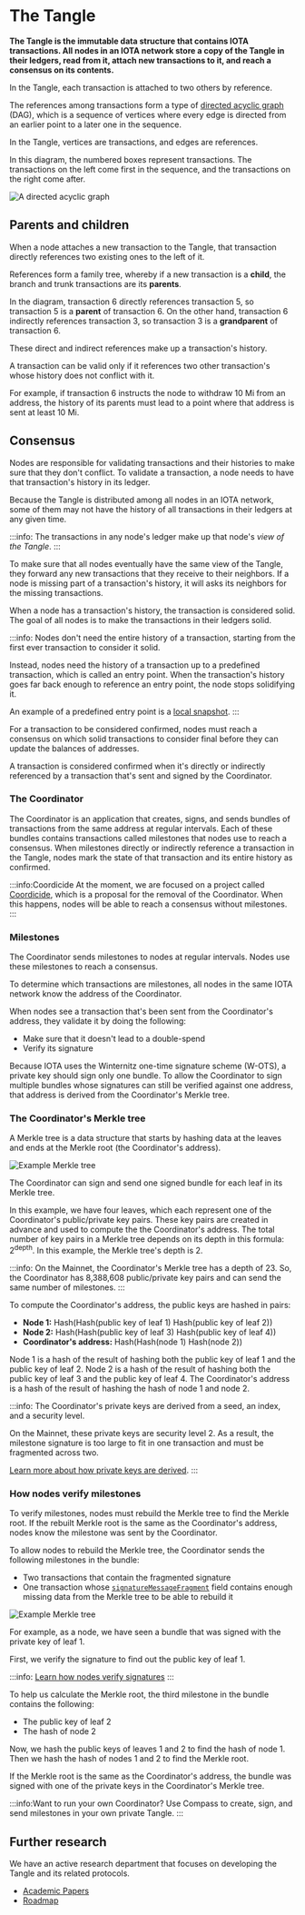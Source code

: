 # The Tangle

**The Tangle is the immutable data structure that contains IOTA transactions. All nodes in an IOTA network store a copy of the Tangle in their ledgers, read from it, attach new transactions to it, and reach a consensus on its contents.**

In the Tangle, each transaction is attached to two others by reference.

The references among transactions form a type of [directed acyclic graph](https://en.wikipedia.org/wiki/Directed_acyclic_graph) (DAG), which is a sequence of vertices where every edge is directed from an earlier point to a later one in the sequence.

In the Tangle, vertices are transactions, and edges are references.

In this diagram, the numbered boxes represent transactions. The transactions on the left come first in the sequence, and the transactions on the right come after.

![A directed acyclic graph](../images/dag.png)

## Parents and children

When a node attaches a new transaction to the Tangle, that transaction directly references two existing ones to the left of it.

References form a family tree, whereby if a new transaction is a **child**, the branch and trunk transactions are its **parents**.

In the diagram, transaction 6 directly references transaction 5, so transaction 5 is a **parent** of transaction 6. On the other hand, transaction 6 indirectly references transaction 3, so transaction 3 is a **grandparent** of transaction 6.

These direct and indirect references make up a transaction's history.

A transaction can be valid only if it references two other transaction's whose history does not conflict with it.

For example, if transaction 6 instructs the node to withdraw 10 Mi from an address, the history of its parents must lead to a point where that address is sent at least 10 Mi.

## Consensus

Nodes are responsible for validating transactions and their histories to make sure that they don't conflict. To validate a transaction, a node needs to have that transaction's history in its ledger.

Because the Tangle is distributed among all nodes in an IOTA network, some of them may not have the history of all transactions in their ledgers at any given time.

:::info:
The transactions in any node's ledger make up that node's _view of the Tangle_.
:::

To make sure that all nodes eventually have the same view of the Tangle, they forward any new transactions that they receive to their neighbors. If a node is missing part of a transaction's history, it will asks its neighbors for the missing transactions.

When a node has a transaction's history, the transaction is considered solid. The goal of all nodes is to make the transactions in their ledgers solid.

:::info:
Nodes don't need the entire history of a transaction, starting from the first ever transaction to consider it solid.

Instead, nodes need the history of a transaction up to a predefined transaction, which is called an entry point. When the transaction's history goes far back enough to reference an entry point, the node stops solidifying it.

An example of a predefined entry point is a [local snapshot](root://node-software/0.1/iri/concepts/local-snapshot.md).
:::

For a transaction to be considered confirmed, nodes must reach a consensus on which solid transactions to consider final before they can update the balances of addresses.

A transaction is considered confirmed when it's directly or indirectly referenced by a transaction that's sent and signed by the Coordinator.

### The Coordinator

The Coordinator is an application that creates, signs, and sends bundles of transactions from the same address at regular intervals. Each of these bundles contains transactions called milestones that nodes use to reach a consensus. When milestones directly or indirectly reference a transaction in the Tangle, nodes mark the state of that transaction and its entire history as confirmed.

:::info:Coordicide
At the moment, we are focused on a project called [Coordicide](https://coordicide.iota.org/), which is a proposal for the removal of the Coordinator. When this happens, nodes will be able to reach a consensus without milestones.
:::

### Milestones

The Coordinator sends milestones to nodes at regular intervals. Nodes use these milestones to reach a consensus. 

To determine which transactions are milestones, all nodes in the same IOTA network know the address of the Coordinator.

When nodes see a transaction that's been sent from the Coordinator's address, they validate it by doing the following:

* Make sure that it doesn't lead to a double-spend
* Verify its signature

Because IOTA uses the Winternitz one-time signature scheme (W-OTS), a private key should sign only one bundle. To allow the Coordinator to sign multiple bundles whose signatures can still be verified against one address, that address is derived from the Coordinator's Merkle tree.

### The Coordinator's Merkle tree

A Merkle tree is a data structure that starts by hashing data at the leaves and ends at the Merkle root (the Coordinator's address).

![Example Merkle tree](../images/merkle-tree-example.png)

The Coordinator can sign and send one signed bundle for each leaf in its Merkle tree.

In this example, we have four leaves, which each represent one of the Coordinator's public/private key pairs. These key pairs are created in advance and used to compute the the Coordinator's address. The total number of key pairs in a Merkle tree depends on its depth in this formula: 2<sup>depth</sup>. In this example, the Merkle tree's depth is 2.

:::info:
On the Mainnet, the Coordinator's Merkle tree has a depth of 23. So, the Coordinator has 8,388,608 public/private key pairs and can send the same number of milestones.
:::

To compute the Coordinator's address, the public keys are hashed in pairs:

* **Node 1:** Hash(Hash(public key of leaf 1) Hash(public key of leaf 2))
* **Node 2:** Hash(Hash(public key of leaf 3) Hash(public key of leaf 4))
* **Coordinator's address:** Hash(Hash(node 1) Hash(node 2))

Node 1 is a hash of the result of hashing both the public key of leaf 1 and the public key of leaf 2. Node 2 is a hash of the result of hashing both the public key of leaf 3 and the public key of leaf 4. The Coordinator's address is a hash of the result of hashing the hash of node 1 and node 2.

:::info:
The Coordinator's private keys are derived from a seed, an index, and a security level.

On the Mainnet, these private keys are security level 2. As a result, the milestone signature is too large to fit in one transaction and must be fragmented across two.

[Learn more about how private keys are derived](root://iota-basics/0.1/concepts/addresses-and-signatures.md).
:::

### How nodes verify milestones

To verify milestones, nodes must rebuild the Merkle tree to find the Merkle root. If the rebuilt Merkle root is the same as the Coordinator's address, nodes know the milestone was sent by the Coordinator.

To allow nodes to rebuild the Merkle tree, the Coordinator sends the following milestones in the bundle:

* Two transactions that contain the fragmented signature
* One transaction whose [`signatureMessageFragment`](root://iota-basics/0.1/references/structure-of-a-transaction.md) field contains enough missing data from the Merkle tree to be able to rebuild it

![Example Merkle tree](../images/merkle-tree-example.png)

For example, as a node, we have seen a bundle that was signed with the private key of leaf 1.

First, we verify the signature to find out the public key of leaf 1.

:::info:
[Learn how nodes verify signatures](root://iota-basics/0.1/concepts/addresses-and-signatures.md#how-nodes-verify-signatures)
:::

To help us calculate the Merkle root, the third milestone in the bundle contains the following:

* The public key of leaf 2
* The hash of node 2

Now, we hash the public keys of leaves 1 and 2 to find the hash of node 1. Then we hash the hash of nodes 1 and 2 to find the Merkle root.

If the Merkle root is the same as the Coordinator's address, the bundle was signed with one of the private keys in the Coordinator's Merkle tree.

:::info:Want to run your own Coordinator?
Use Compass to create, sign, and send milestones in your own private Tangle.
:::

## Further research

We have an active research department that focuses on developing the Tangle and its related protocols.

* [Academic Papers](https://www.iota.org/research/academic-papers)
* [Roadmap](https://www.iota.org/research/roadmap)
